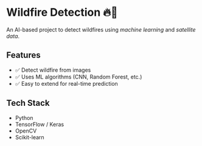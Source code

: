 # Wildfire Detection 🔥🌲

An AI-based project to detect wildfires using *machine learning* and *satellite data*.

## Features
- ✅ Detect wildfire from images
- ✅ Uses ML algorithms (CNN, Random Forest, etc.)
- ✅ Easy to extend for real-time prediction

## Tech Stack
- Python
- TensorFlow / Keras
- OpenCV
- Scikit-learn
